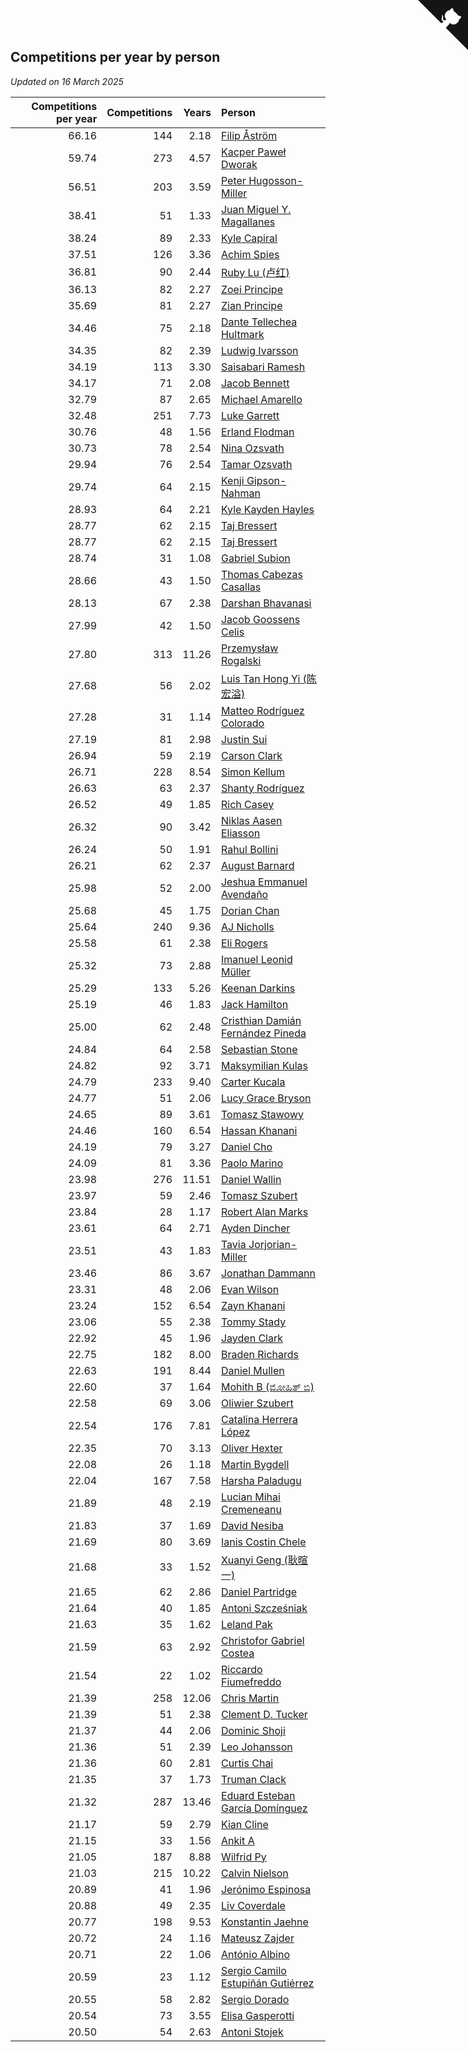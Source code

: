 ## Competitions per year by person

*Updated on 16 March 2025*

| Competitions per year | Competitions | Years | Person |
| ---: | ---: | ---: | :--- |
| 66.16 | 144 | 2.18 | [Filip Åström](https://www.worldcubeassociation.org/persons/2023ASTR01) |
| 59.74 | 273 | 4.57 | [Kacper Paweł Dworak](https://www.worldcubeassociation.org/persons/2020DWOR01) |
| 56.51 | 203 | 3.59 | [Peter Hugosson-Miller](https://www.worldcubeassociation.org/persons/2021HUGO01) |
| 38.41 | 51 | 1.33 | [Juan Miguel Y. Magallanes](https://www.worldcubeassociation.org/persons/2023MAGA09) |
| 38.24 | 89 | 2.33 | [Kyle Capiral](https://www.worldcubeassociation.org/persons/2022CAPI02) |
| 37.51 | 126 | 3.36 | [Achim Spies](https://www.worldcubeassociation.org/persons/2021SPIE01) |
| 36.81 | 90 | 2.44 | [Ruby Lu (卢红)](https://www.worldcubeassociation.org/persons/2022LURU01) |
| 36.13 | 82 | 2.27 | [Zoei Principe](https://www.worldcubeassociation.org/persons/2022PRIN09) |
| 35.69 | 81 | 2.27 | [Zian Principe](https://www.worldcubeassociation.org/persons/2022PRIN08) |
| 34.46 | 75 | 2.18 | [Dante Tellechea Hultmark](https://www.worldcubeassociation.org/persons/2023HULT01) |
| 34.35 | 82 | 2.39 | [Ludwig Ivarsson](https://www.worldcubeassociation.org/persons/2022IVAR01) |
| 34.19 | 113 | 3.30 | [Saisabari Ramesh](https://www.worldcubeassociation.org/persons/2021RAME01) |
| 34.17 | 71 | 2.08 | [Jacob Bennett](https://www.worldcubeassociation.org/persons/2023BENN04) |
| 32.79 | 87 | 2.65 | [Michael Amarello](https://www.worldcubeassociation.org/persons/2022AMAR09) |
| 32.48 | 251 | 7.73 | [Luke Garrett](https://www.worldcubeassociation.org/persons/2017GARR05) |
| 30.76 | 48 | 1.56 | [Erland Flodman](https://www.worldcubeassociation.org/persons/2023FLOD01) |
| 30.73 | 78 | 2.54 | [Nina Ozsvath](https://www.worldcubeassociation.org/persons/2022OZSV03) |
| 29.94 | 76 | 2.54 | [Tamar Ozsvath](https://www.worldcubeassociation.org/persons/2022OZSV04) |
| 29.74 | 64 | 2.15 | [Kenji Gipson-Nahman](https://www.worldcubeassociation.org/persons/2023GIPS01) |
| 28.93 | 64 | 2.21 | [Kyle Kayden Hayles](https://www.worldcubeassociation.org/persons/2022HAYL02) |
| 28.77 | 62 | 2.15 | [Taj Bressert](https://www.worldcubeassociation.org/persons/2023BRES01) |
| 28.77 | 62 | 2.15 | [Taj Bressert](https://www.worldcubeassociation.org/persons/2023BRES01) |
| 28.74 | 31 | 1.08 | [Gabriel Subion](https://www.worldcubeassociation.org/persons/2024SUBI01) |
| 28.66 | 43 | 1.50 | [Thomas Cabezas Casallas](https://www.worldcubeassociation.org/persons/2023CASA08) |
| 28.13 | 67 | 2.38 | [Darshan Bhavanasi](https://www.worldcubeassociation.org/persons/2022BHAV01) |
| 27.99 | 42 | 1.50 | [Jacob Goossens Celis](https://www.worldcubeassociation.org/persons/2023CELI06) |
| 27.80 | 313 | 11.26 | [Przemysław Rogalski](https://www.worldcubeassociation.org/persons/2013ROGA02) |
| 27.68 | 56 | 2.02 | [Luis Tan Hong Yi (陈宏溢)](https://www.worldcubeassociation.org/persons/2023YILU01) |
| 27.28 | 31 | 1.14 | [Matteo Rodríguez Colorado](https://www.worldcubeassociation.org/persons/2024COLO04) |
| 27.19 | 81 | 2.98 | [Justin Sui](https://www.worldcubeassociation.org/persons/2022SUIJ01) |
| 26.94 | 59 | 2.19 | [Carson Clark](https://www.worldcubeassociation.org/persons/2023CLAR02) |
| 26.71 | 228 | 8.54 | [Simon Kellum](https://www.worldcubeassociation.org/persons/2016KELL12) |
| 26.63 | 63 | 2.37 | [Shanty Rodríguez](https://www.worldcubeassociation.org/persons/2022CUBI01) |
| 26.52 | 49 | 1.85 | [Rich Casey](https://www.worldcubeassociation.org/persons/2023CASE06) |
| 26.32 | 90 | 3.42 | [Niklas Aasen Eliasson](https://www.worldcubeassociation.org/persons/2021ELIA01) |
| 26.24 | 50 | 1.91 | [Rahul Bollini](https://www.worldcubeassociation.org/persons/2023BOLL01) |
| 26.21 | 62 | 2.37 | [August Barnard](https://www.worldcubeassociation.org/persons/2022BARN21) |
| 25.98 | 52 | 2.00 | [Jeshua Emmanuel Avendaño](https://www.worldcubeassociation.org/persons/2023AVEN01) |
| 25.68 | 45 | 1.75 | [Dorian Chan](https://www.worldcubeassociation.org/persons/2023DORI01) |
| 25.64 | 240 | 9.36 | [AJ Nicholls](https://www.worldcubeassociation.org/persons/2015NICH04) |
| 25.58 | 61 | 2.38 | [Eli Rogers](https://www.worldcubeassociation.org/persons/2022ROGE05) |
| 25.32 | 73 | 2.88 | [Imanuel Leonid Müller](https://www.worldcubeassociation.org/persons/2022MULL02) |
| 25.29 | 133 | 5.26 | [Keenan Darkins](https://www.worldcubeassociation.org/persons/2019DARK02) |
| 25.19 | 46 | 1.83 | [Jack Hamilton](https://www.worldcubeassociation.org/persons/2023HAMI08) |
| 25.00 | 62 | 2.48 | [Cristhian Damián Fernández Pineda](https://www.worldcubeassociation.org/persons/2022PINE05) |
| 24.84 | 64 | 2.58 | [Sebastian Stone](https://www.worldcubeassociation.org/persons/2022STON09) |
| 24.82 | 92 | 3.71 | [Maksymilian Kulas](https://www.worldcubeassociation.org/persons/2021KULA02) |
| 24.79 | 233 | 9.40 | [Carter Kucala](https://www.worldcubeassociation.org/persons/2015KUCA01) |
| 24.77 | 51 | 2.06 | [Lucy Grace Bryson](https://www.worldcubeassociation.org/persons/2023BRYS01) |
| 24.65 | 89 | 3.61 | [Tomasz Stawowy](https://www.worldcubeassociation.org/persons/2021STAW01) |
| 24.46 | 160 | 6.54 | [Hassan Khanani](https://www.worldcubeassociation.org/persons/2018KHAN26) |
| 24.19 | 79 | 3.27 | [Daniel Cho](https://www.worldcubeassociation.org/persons/2021CHOD01) |
| 24.09 | 81 | 3.36 | [Paolo Marino](https://www.worldcubeassociation.org/persons/2021MARI04) |
| 23.98 | 276 | 11.51 | [Daniel Wallin](https://www.worldcubeassociation.org/persons/2013WALL03) |
| 23.97 | 59 | 2.46 | [Tomasz Szubert](https://www.worldcubeassociation.org/persons/2022SZUB02) |
| 23.84 | 28 | 1.17 | [Robert Alan Marks](https://www.worldcubeassociation.org/persons/2024MARK03) |
| 23.61 | 64 | 2.71 | [Ayden Dincher](https://www.worldcubeassociation.org/persons/2022DINC01) |
| 23.51 | 43 | 1.83 | [Tavia Jorjorian-Miller](https://www.worldcubeassociation.org/persons/2023JORJ01) |
| 23.46 | 86 | 3.67 | [Jonathan Dammann](https://www.worldcubeassociation.org/persons/2021DAMM01) |
| 23.31 | 48 | 2.06 | [Evan Wilson](https://www.worldcubeassociation.org/persons/2023WILS11) |
| 23.24 | 152 | 6.54 | [Zayn Khanani](https://www.worldcubeassociation.org/persons/2018KHAN28) |
| 23.06 | 55 | 2.38 | [Tommy Stady](https://www.worldcubeassociation.org/persons/2022STAD01) |
| 22.92 | 45 | 1.96 | [Jayden Clark](https://www.worldcubeassociation.org/persons/2023CLAR13) |
| 22.75 | 182 | 8.00 | [Braden Richards](https://www.worldcubeassociation.org/persons/2017RICH02) |
| 22.63 | 191 | 8.44 | [Daniel Mullen](https://www.worldcubeassociation.org/persons/2016MULL04) |
| 22.60 | 37 | 1.64 | [Mohith B (ಮೋಹಿತ್ ಬಿ)](https://www.worldcubeassociation.org/persons/2023BMOH01) |
| 22.58 | 69 | 3.06 | [Oliwier Szubert](https://www.worldcubeassociation.org/persons/2022SZUB01) |
| 22.54 | 176 | 7.81 | [Catalina Herrera López](https://www.worldcubeassociation.org/persons/2017LOPE31) |
| 22.35 | 70 | 3.13 | [Oliver Hexter](https://www.worldcubeassociation.org/persons/2022HEXT01) |
| 22.08 | 26 | 1.18 | [Martin Bygdell](https://www.worldcubeassociation.org/persons/2024BYGD01) |
| 22.04 | 167 | 7.58 | [Harsha Paladugu](https://www.worldcubeassociation.org/persons/2017PALA08) |
| 21.89 | 48 | 2.19 | [Lucian Mihai Cremeneanu](https://www.worldcubeassociation.org/persons/2023CREM01) |
| 21.83 | 37 | 1.69 | [David Nesiba](https://www.worldcubeassociation.org/persons/2023NESI01) |
| 21.69 | 80 | 3.69 | [Ianis Costin Chele](https://www.worldcubeassociation.org/persons/2021CHEL01) |
| 21.68 | 33 | 1.52 | [Xuanyi Geng (耿暄一)](https://www.worldcubeassociation.org/persons/2023GENG02) |
| 21.65 | 62 | 2.86 | [Daniel Partridge](https://www.worldcubeassociation.org/persons/2022PART02) |
| 21.64 | 40 | 1.85 | [Antoni Szcześniak](https://www.worldcubeassociation.org/persons/2023SZCZ04) |
| 21.63 | 35 | 1.62 | [Leland Pak](https://www.worldcubeassociation.org/persons/2023PAKL02) |
| 21.59 | 63 | 2.92 | [Christofor Gabriel Costea](https://www.worldcubeassociation.org/persons/2022COST03) |
| 21.54 | 22 | 1.02 | [Riccardo Fiumefreddo](https://www.worldcubeassociation.org/persons/2024RICC01) |
| 21.39 | 258 | 12.06 | [Chris Martin](https://www.worldcubeassociation.org/persons/2013MART03) |
| 21.39 | 51 | 2.38 | [Clement D. Tucker](https://www.worldcubeassociation.org/persons/2022TUCK09) |
| 21.37 | 44 | 2.06 | [Dominic Shoji](https://www.worldcubeassociation.org/persons/2023SHOJ01) |
| 21.36 | 51 | 2.39 | [Leo Johansson](https://www.worldcubeassociation.org/persons/2022JOHA08) |
| 21.36 | 60 | 2.81 | [Curtis Chai](https://www.worldcubeassociation.org/persons/2022CHAI02) |
| 21.35 | 37 | 1.73 | [Truman Clack](https://www.worldcubeassociation.org/persons/2023CLAC02) |
| 21.32 | 287 | 13.46 | [Eduard Esteban García Domínguez](https://www.worldcubeassociation.org/persons/2011EDUA01) |
| 21.17 | 59 | 2.79 | [Kian Cline](https://www.worldcubeassociation.org/persons/2022CLIN01) |
| 21.15 | 33 | 1.56 | [Ankit A](https://www.worldcubeassociation.org/persons/2023AANK01) |
| 21.05 | 187 | 8.88 | [Wilfrid Py](https://www.worldcubeassociation.org/persons/2016PYWI01) |
| 21.03 | 215 | 10.22 | [Calvin Nielson](https://www.worldcubeassociation.org/persons/2014NIEL03) |
| 20.89 | 41 | 1.96 | [Jerónimo Espinosa](https://www.worldcubeassociation.org/persons/2023ESPI07) |
| 20.88 | 49 | 2.35 | [Liv Coverdale](https://www.worldcubeassociation.org/persons/2022COVE02) |
| 20.77 | 198 | 9.53 | [Konstantin Jaehne](https://www.worldcubeassociation.org/persons/2015JAEH01) |
| 20.72 | 24 | 1.16 | [Mateusz Zajder](https://www.worldcubeassociation.org/persons/2024ZAJD01) |
| 20.71 | 22 | 1.06 | [António Albino](https://www.worldcubeassociation.org/persons/2024ALBI01) |
| 20.59 | 23 | 1.12 | [Sergio Camilo Estupiñán Gutiérrez](https://www.worldcubeassociation.org/persons/2024GUTI02) |
| 20.55 | 58 | 2.82 | [Sergio Dorado](https://www.worldcubeassociation.org/persons/2022CORR05) |
| 20.54 | 73 | 3.55 | [Elisa Gasperotti](https://www.worldcubeassociation.org/persons/2021GASP01) |
| 20.50 | 54 | 2.63 | [Antoni Stojek](https://www.worldcubeassociation.org/persons/2022STOJ03) |


<a href="https://github.com/jonatanklosko/wca_statistics" class="github-corner" aria-label="View source on Github"><svg width="80" height="80" viewBox="0 0 250 250" style="fill:#151513; color:#fff; position: absolute; top: 0; border: 0; right: 0;" aria-hidden="true"><path d="M0,0 L115,115 L130,115 L142,142 L250,250 L250,0 Z"></path><path d="M128.3,109.0 C113.8,99.7 119.0,89.6 119.0,89.6 C122.0,82.7 120.5,78.6 120.5,78.6 C119.2,72.0 123.4,76.3 123.4,76.3 C127.3,80.9 125.5,87.3 125.5,87.3 C122.9,97.6 130.6,101.9 134.4,103.2" fill="currentColor" style="transform-origin: 130px 106px;" class="octo-arm"></path><path d="M115.0,115.0 C114.9,115.1 118.7,116.5 119.8,115.4 L133.7,101.6 C136.9,99.2 139.9,98.4 142.2,98.6 C133.8,88.0 127.5,74.4 143.8,58.0 C148.5,53.4 154.0,51.2 159.7,51.0 C160.3,49.4 163.2,43.6 171.4,40.1 C171.4,40.1 176.1,42.5 178.8,56.2 C183.1,58.6 187.2,61.8 190.9,65.4 C194.5,69.0 197.7,73.2 200.1,77.6 C213.8,80.2 216.3,84.9 216.3,84.9 C212.7,93.1 206.9,96.0 205.4,96.6 C205.1,102.4 203.0,107.8 198.3,112.5 C181.9,128.9 168.3,122.5 157.7,114.1 C157.9,116.9 156.7,120.9 152.7,124.9 L141.0,136.5 C139.8,137.7 141.6,141.9 141.8,141.8 Z" fill="currentColor" class="octo-body"></path></svg></a><style>.github-corner:hover .octo-arm{animation:octocat-wave 560ms ease-in-out}@keyframes octocat-wave{0%,100%{transform:rotate(0)}20%,60%{transform:rotate(-25deg)}40%,80%{transform:rotate(10deg)}}@media (max-width:500px){.github-corner:hover .octo-arm{animation:none}.github-corner .octo-arm{animation:octocat-wave 560ms ease-in-out}}</style>
